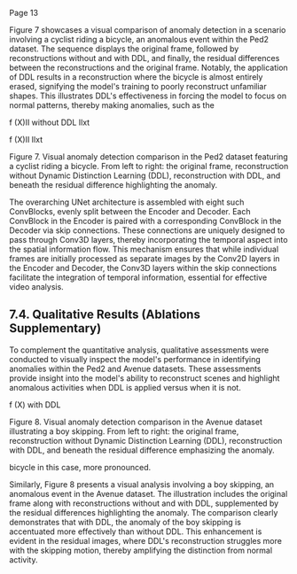 Page 13

Figure 7 showcases a visual comparison of anomaly detection in a scenario involving a cyclist riding a bicycle, an anomalous event within the Ped2 dataset. The sequence displays the original frame, followed by reconstructions without and with DDL, and finally, the residual differences between the reconstructions and the original frame. Notably, the application of DDL results in a reconstruction where the bicycle is almost entirely erased, signifying the model's training to poorly reconstruct unfamiliar shapes. This illustrates DDL's effectiveness in forcing the model to focus on normal patterns, thereby making anomalies, such as the

<!-- image -->

<!-- image -->

<!-- image -->

f (X)II without DDL Ilxt

<!-- image -->

f (X)II Ilxt

Figure 7. Visual anomaly detection comparison in the Ped2 dataset featuring a cyclist riding a bicycle. From left to right: the original frame, reconstruction without Dynamic Distinction Learning (DDL), reconstruction with DDL, and beneath the residual difference highlighting the anomaly.

The overarching UNet architecture is assembled with eight such ConvBlocks, evenly split between the Encoder and Decoder. Each ConvBlock in the Encoder is paired with a corresponding ConvBlock in the Decoder via skip connections. These connections are uniquely designed to pass through Conv3D layers, thereby incorporating the temporal aspect into the spatial information flow. This mechanism ensures that while individual frames are initially processed as separate images by the Conv2D layers in the Encoder and Decoder, the Conv3D layers within the skip connections facilitate the integration of temporal information, essential for effective video analysis.

## 7.4. Qualitative Results (Ablations Supplementary)

To complement the quantitative analysis, qualitative assessments were conducted to visually inspect the model's performance in identifying anomalies within the Ped2 and Avenue datasets. These assessments provide insight into the model's ability to reconstruct scenes and highlight anomalous activities when DDL is applied versus when it is not.

f (X) with DDL

Figure 8. Visual anomaly detection comparison in the Avenue dataset illustrating a boy skipping. From left to right: the original frame, reconstruction without Dynamic Distinction Learning (DDL), reconstruction with DDL, and beneath the residual difference emphasizing the anomaly.

<!-- image -->

bicycle in this case, more pronounced.

Similarly, Figure 8 presents a visual analysis involving a boy skipping, an anomalous event in the Avenue dataset. The illustration includes the original frame along with reconstructions without and with DDL, supplemented by the residual differences highlighting the anomaly. The comparison clearly demonstrates that with DDL, the anomaly of the boy skipping is accentuated more effectively than without DDL. This enhancement is evident in the residual images, where DDL's reconstruction struggles more with the skipping motion, thereby amplifying the distinction from normal activity.